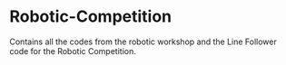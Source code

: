 # Robotic-Competition
Contains all the codes from the robotic workshop and the Line Follower code for the Robotic Competition.
